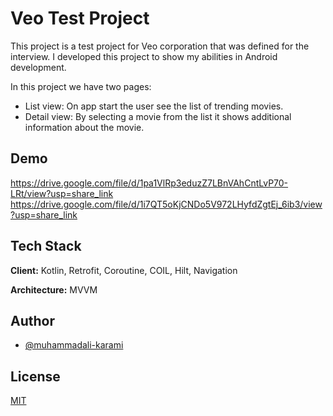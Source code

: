 
# Veo Test Project

This project is a test project for Veo corporation that was defined for the interview. I developed this project to show my abilities in Android development.

In this project we have two pages:
* List view: On app start the user see the list of trending movies.
* Detail view: By selecting a movie from the list it shows additional information about the movie.

## Demo

https://drive.google.com/file/d/1pa1VlRp3eduzZ7LBnVAhCntLvP70-LRt/view?usp=share_link
https://drive.google.com/file/d/1i7QT5oKjCNDo5V972LHyfdZgtEj_6ib3/view?usp=share_link

## Tech Stack

**Client:** Kotlin, Retrofit, Coroutine, COIL, Hilt, Navigation

**Architecture:** MVVM


## Author

- [@muhammadali-karami](https://github.com/muhammadali-karami)

## License

[MIT](https://choosealicense.com/licenses/mit/)

